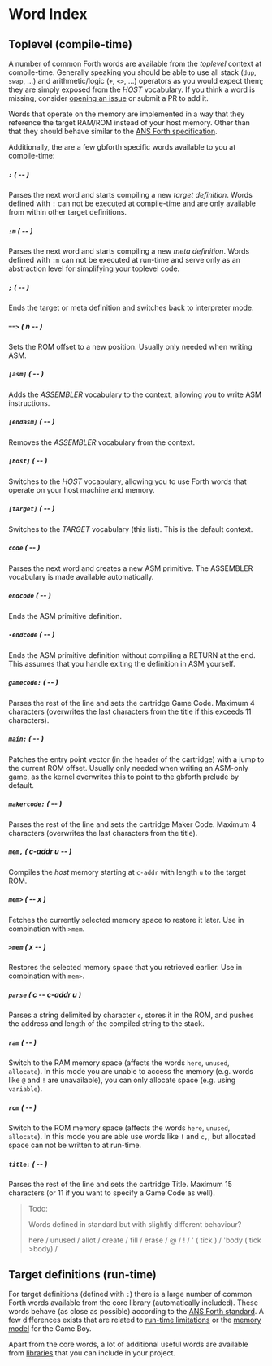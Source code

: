 # Word Index

## Toplevel (compile-time)

A number of common Forth words are available from the _toplevel_ context at
compile-time. Generally speaking you should be able to use all stack
(`dup`, `swap`, ...) and arithmetic/logic (`+`, `<>`, ...) operators as you
would expect them; they are simply exposed from the _HOST_ vocabulary. If you
think a word is missing, consider
[opening an issue](https://github.com/ams-hackers/gbforth/issues/new) or submit
a PR to add it.

Words that operate on the memory are implemented in a way that they reference
the target RAM/ROM instead of your host memory. Other than that they should
behave similar to the
[ANS Forth specification](https://www.taygeta.com/forth/dpansf.html).

Additionally, the are a few gbforth specific words available to you at
compile-time:

##### `:` _( -- )_

Parses the next word and starts compiling a new _target definition_. Words
defined with `:` can not be executed at compile-time and are only available
from within other target definitions.

##### `:m` _( -- )_

Parses the next word and starts compiling a new _meta definition_. Words
defined with `:m` can not be executed at run-time and serve only as an
abstraction level for simplifying your toplevel code.

##### `;` _( -- )_

Ends the target or meta definition and switches back to interpreter mode.

##### `==>` _( n -- )_

Sets the ROM offset to a new position. Usually only needed when writing ASM.

##### `[asm]` _( -- )_

Adds the _ASSEMBLER_ vocabulary to the context, allowing you to write ASM
instructions.

##### `[endasm]` _( -- )_

Removes the _ASSEMBLER_ vocabulary from the context.

##### `[host]` _( -- )_

Switches to the _HOST_ vocabulary, allowing you to use Forth words that operate
on your host machine and memory.

##### `[target]` _( -- )_

Switches to the _TARGET_ vocabulary (this list). This is the default context.

##### `code` _( -- )_

Parses the next word and creates a new ASM primitive. The ASSEMBLER vocabulary
is made available automatically.

##### `endcode` _( -- )_

Ends the ASM primitive definition.

##### `-endcode` _( -- )_

Ends the ASM primitive definition without compiling a RETURN at the end. This
assumes that you handle exiting the definition in ASM yourself.

##### `gamecode:` _( -- )_

Parses the rest of the line and sets the cartridge Game Code. Maximum 4
characters (overwrites the last characters from the title if this exceeds 11
characters).

##### `main:` _( -- )_

Patches the entry point vector (in the header of the cartridge) with a jump to
the current ROM offset. Usually only needed when writing an ASM-only game, as
the kernel overwrites this to point to the gbforth prelude by default.

##### `makercode:` _( -- )_

Parses the rest of the line and sets the cartridge Maker Code. Maximum 4
characters (overwrites the last characters from the title).

##### `mem,` _( c-addr u -- )_

Compiles the _host_ memory starting at `c-addr` with length `u` to the target ROM.

##### `mem>` _( -- x )_

Fetches the currently selected memory space to restore it later. Use in combination with `>mem`.

##### `>mem` _( x -- )_

Restores the selected memory space that you retrieved earlier. Use in combination with `mem>`.

##### `parse` _( c -- c-addr u )_

Parses a string delimited by character `c`, stores it in the ROM, and pushes the
address and length of the compiled string to the stack.

##### `ram` _( -- )_

Switch to the RAM memory space (affects the words `here`, `unused`, `allocate`).
In this mode you are unable to access the memory (e.g. words like `@` and `!`
are unavailable), you can only allocate space (e.g. using `variable`).

##### `rom` _( -- )_

Switch to the ROM memory space (affects the words `here`, `unused`, `allocate`).
In this mode you are able use words like `!` and `c,`, but allocated space can
not be written to at run-time.

##### `title:` _( -- )_

Parses the rest of the line and sets the cartridge Title. Maximum 15 characters
(or 11 if you want to specify a Game Code as well).

> Todo:
>
> Words defined in standard but with slightly different behaviour?
>
> here / unused / allot / create /
> fill / erase / @ / ! /
> ' ( tick ) /
> 'body ( tick >body) /

## Target definitions (run-time)

For target definitions (defined with `:`) there is a large number of common
Forth words available from the core library (automatically included). These
words behave (as close as possible) according to the
[ANS Forth standard](https://www.taygeta.com/forth/dpansf.html). A few
differences exists that are related to [run-time limitations](./limitations.md)
or the [memory model](./memory.md) for the Game Boy.

Apart from the core words, a lot of additional useful words are available from
[libraries](./libs.md) that you can include in your project.
